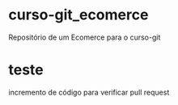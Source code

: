 # curso-git_ecomerce
Repositório de um Ecomerce para o curso-git

# teste
incremento de código para verificar pull request
